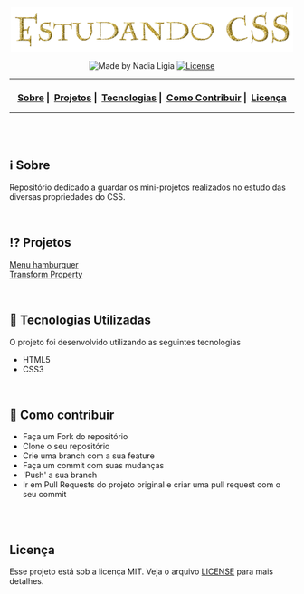 <p align="center">
  <img src="images/logo.png" width="500" heigth="300">
</p>


<p align="center">
  <img alt="Made by Nadia Ligia" src="https://img.shields.io/badge/made%20by-Nadia%20Ligia-informational">
  
  <a href="license.md">
  <img alt="License" src="https://img.shields.io/badge/License-MIT-informational">
  </a>
</p>

___

<h3 align="center">
  <a href="#information_source-sobre">Sobre</a>&nbsp;|&nbsp;
  <a href="#interrobang-motivo">Projetos</a>&nbsp;|&nbsp;
  <a href="#rocket-tecnologias-utilizadas">Tecnologias</a>&nbsp;|&nbsp;
  <a href="#link-como-contribuir">Como Contribuir</a>&nbsp;|&nbsp;
  <a href="#licença">Licença</a>
</h3>

___

<br>
<br>

## :information_source: Sobre

Repositório dedicado a guardar os mini-projetos realizados no estudo das diversas propriedades do CSS.

<br>

## :interrobang: Projetos

[Menu hamburguer](01.menu-hamburguer)<br>
[Transform Property](02.transform-property)<br>

<br>

## :rocket: Tecnologias Utilizadas 

O projeto foi desenvolvido utilizando as seguintes tecnologias

- HTML5
- CSS3
<br>

## :link: Como contribuir 

- Faça um Fork do repositório
- Clone o seu repositório
- Crie uma branch com a sua feature
- Faça um commit com suas mudanças
- 'Push' a sua branch
- Ir em Pull Requests do projeto original e criar uma pull request com o seu commit
<br>
<br>

## Licença 

Esse projeto está sob a licença MIT. Veja o arquivo [LICENSE](LICENSE) para mais detalhes.
